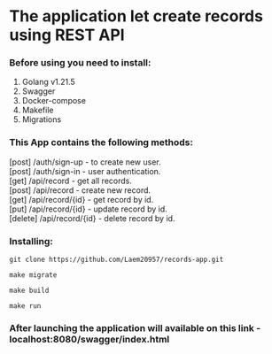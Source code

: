 # The application let create records using REST API
### Before using you need to install:
1. Golang v1.21.5
2. Swagger
3. Docker-compose
4. Makefile
5. Migrations
### This App contains the following methods:
[post] /auth/sign-up - to create new user.<br />
[post] /auth/sign-in - user authentication.<br />
[get] /api/record - get all records.<br />
[post] /api/record - create new record.<br />
[get] /api/record/{id} - get record by id.<br />
[put] /api/record/{id} - update record by id.<br />
[delete] /api/record/{id} - delete record by id.<br />
### Installing:
```
git clone https://github.com/Laem20957/records-app.git
```
```
make migrate
```
```
make build
```
```
make run
```
### After launching the application will available on this link - localhost:8080/swagger/index.html

